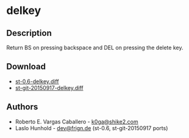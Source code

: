 delkey
======

Description
-----------

Return BS on pressing backspace and DEL on pressing the delete key.

Download
--------

 * [st-0.6-delkey.diff](st-0.6-delkey.diff)
 * [st-git-20150917-delkey.diff](st-git-20150917-delkey.diff)

Authors
-------

 * Roberto E. Vargas Caballero - k0ga@shike2.com
 * Laslo Hunhold - dev@frign.de (st-0.6, st-git-20150917 ports)
